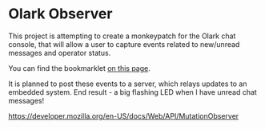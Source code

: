 # Olark Observer

This project is attempting to create a monkeypatch for the Olark chat console, that will allow a user to capture events related to new/unread messages and operator status.

You can find the bookmarklet [on this page][bookmarklet].

It is planned to post these events to a server, which relays updates to an embedded system. End result - a big flashing LED when I have unread chat messages!


https://developer.mozilla.org/en-US/docs/Web/API/MutationObserver 

[bookmarklet]: http://htmlpreview.github.io/?https://raw.githubusercontent.com/spacenate/olark-observer/master/bookmarklet.html
